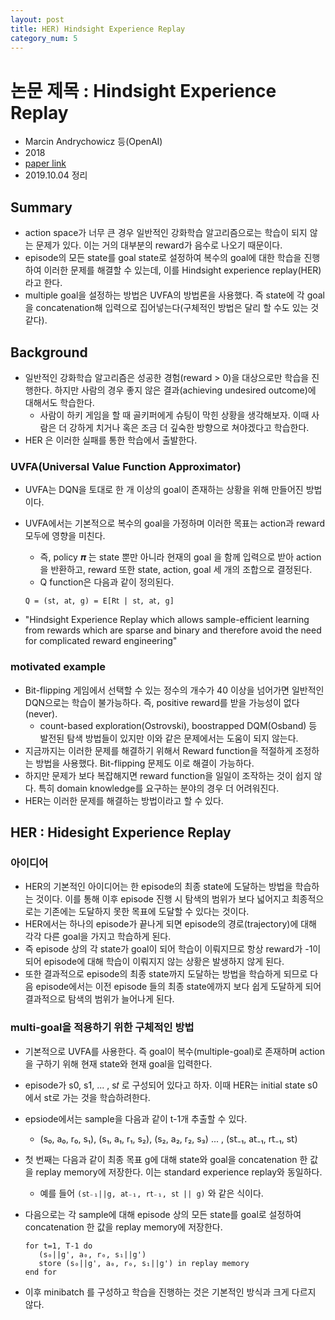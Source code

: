 ```yaml
---
layout: post
title: HER) Hindsight Experience Replay
category_num: 5
---
```


# 논문 제목 : Hindsight Experience Replay

- Marcin Andrychowicz 등(OpenAI)
- 2018
- [paper link](<https://arxiv.org/abs/1707.01495>)
- 2019.10.04 정리

## Summary

- action space가 너무 큰 경우 일반적인 강화학습 알고리즘으로는 학습이 되지 않는 문제가 있다. 이는 거의 대부분의 reward가 음수로 나오기 때문이다.
- episode의 모든 state를 goal state로 설정하여 복수의 goal에 대한 학습을 진행하여 이러한 문제를 해결할 수 있는데, 이를 Hindsight experience replay(HER)라고 한다.
- multiple goal을 설정하는 방법은 UVFA의 방법론을 사용했다. 즉 state에 각 goal을 concatenation해 입력으로 집어넣는다(구체적인 방법은 달리 할 수도 있는 것 같다).

## Background

- 일반적인 강화학습 알고리즘은 성공한 경험(reward > 0)을 대상으로만 학습을 진행한다. 하지만 사람의 경우 좋지 않은 결과(achieving undesired outcome)에 대해서도 학습한다.
  - 사람이 하키 게임을 할 때 골키퍼에게 슈팅이 막힌 상황을 생각해보자. 이때 사람은 더 강하게 치거나 혹은 조금 더 깊숙한 방향으로 쳐야겠다고 학습한다.
- HER 은 이러한 실패를 통한 학습에서 출발한다.

### UVFA(Universal Value Function Approximator)

- UVFA는 DQN을 토대로 한 개 이상의 goal이 존재하는 상황을 위해 만들어진 방법이다.
- UVFA에서는 기본적으로 복수의 goal을 가정하며 이러한 목표는 action과 reward 모두에 영향을 미친다.
  - 즉, policy 𝝅 는 state 뿐만 아니라 현재의 goal 을 함께 입력으로 받아 action을 반환하고, reward 또한 state, action, goal 세 개의 조합으로 결정된다.
  - Q function은 다음과 같이 정의된다.

  `Q = (s𝗍, a𝗍, g) = E[R𝗍 | s𝗍, a𝗍, g]`

- "Hindsight Experience Replay which allows sample-efficient learning from rewards which are sparse and binary and therefore avoid the need for complicated reward engineering"

### motivated example

- Bit-flipping 게임에서 선택할 수 있는 정수의 개수가 40 이상을 넘어가면 일반적인 DQN으로는 학습이 불가능하다. 즉, positive reward를 받을 가능성이 없다(never).
  - count-based exploration(Ostrovski), boostrapped DQM(Osband) 등 발전된 탐색 방법들이 있지만 이와 같은 문제에서는 도움이 되지 않는다.
- 지금까지는 이러한 문제를 해결하기 위해서 Reward function을 적절하게 조정하는 방법을 사용했다. Bit-flipping 문제도 이로 해결이 가능하다.
- 하지만 문제가 보다 복잡해지면 reward function을 일일이 조작하는 것이 쉽지 않다. 특히 domain knowledge를 요구하는 분야의 경우 더 어려워진다.
- HER는 이러한 문제를 해결하는 방법이라고 할 수 있다.

## HER : Hidesight Experience Replay

### 아이디어

- HER의 기본적인 아이디어는 한 episode의 최종 state에 도달하는 방법을 학습하는 것이다. 이를 통해 이후 episode 진행 시 탐색의 범위가 보다 넓어지고 최종적으로는 기존에는 도달하지 못한 목표에 도달할 수 있다는 것이다.
- HER에서는 하나의 episode가 끝나게 되면 episode의 경로(trajectory)에 대해 각각 다른 goal을 가지고 학습하게 된다.
- 즉 episode 상의 각 state가 goal이 되어 학습이 이뤄지므로 항상 reward가 -1이 되어 episode에 대해 학습이 이뤄지지 않는 상황은 발생하지 않게 된다.
- 또한 결과적으로 episode의 최종 state까지 도달하는 방법을 학습하게 되므로 다음 episode에서는 이전 episode 들의 최종 state에까지 보다 쉽게 도달하게 되어 결과적으로 탐색의 범위가 늘어나게 된다.

### multi-goal을 적용하기 위한 구체적인 방법

- 기본적으로 UVFA를 사용한다. 즉 goal이 복수(multiple-goal)로 존재하며 action을 구하기 위해 현재 state와 현재 goal을 입력한다.
- episode가 s0, s1, ... , s𝑡 로 구성되어 있다고 하자. 이때 HER는 initial state s0에서 s𝗍로 가는 것을 학습하려한다.
- epsiode에서는 sample을 다음과 같이 t-1개 추출할 수 있다.
  - (s₀, a₀, r₀, s₁), (s₁, a₁, r₁, s₂), (s₂, a₂, r₂, s₃) ... , (s𝗍₋₁, a𝗍₋₁, r𝗍₋₁, s𝗍)
- 첫 번째는 다음과 같이 최종 목표 g에 대해 state와 goal을 concatenation 한 값을 replay memory에 저장한다. 이는 standard experience replay와 동일하다.
  - 예를 들어 `(s𝗍₋₁||g, a𝗍₋₁, r𝗍₋₁, s𝗍 || g)` 와 같은 식이다.
- 다음으로는 각 sample에 대해 episode 상의 모든 state를 goal로 설정하여 concatenation 한 값을 replay memory에 저장한다.

  ```sudo
  for t=1, T-1 do
     (s₀||g', a₀, r₀, s₁||g')
     store (s₀||g', a₀, r₀, s₁||g') in replay memory
  end for
  ```

- 이후 minibatch 를 구성하고 학습을 진행하는 것은 기본적인 방식과 크게 다르지 않다.
